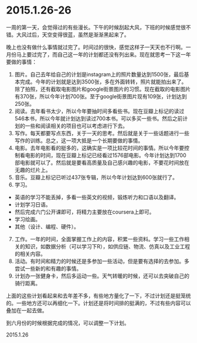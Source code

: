 2015.1.26-26
=============

一周的第一天，会觉得过的有些漫长。下午的时候刮起大风，下班的时候感觉很不错。大风过后，天空变得很蓝，虽然是渐渐黑起来了。

晚上也没有做什么事情就过完了。时间过的很快，感觉这样子一天天也不行啊。一月份马上要过完了，而自己这一年的计划都还没有列出来。现在就思考一下这一年要做的事情：

1. 图片。自己去年给自己的计划是instagram上的照片数量达到1500张，最后基本完成。今年的计划就是达到3500张，多在外面转转，照片就能拍出来了。除了拍照，还有截取电影图片和google街景图片的习惯。现在截取的电影图片有370张，所以今年计划700张。至于google街景图片现有109张，计划达到250张。
2. 阅读。去年看书太少，所以今年要抽时间多看些书。现在豆瓣上标记的读过546本书，所以今年就计划达到读过700本书。可以多买一些书。然后之前计划的一些和阅读相关的项目也可以考虑进行下去。
3. 写作。每天都要写点东西，关于一天的思考。然后就是关于一些话题进行一些写作的训练。总之，这一项大抵是一个长期要做的事情。
4. 电影。去年电影看的挺多的，这确实是一项比较花时间的事情。所以今年要控制看电影的时间，现在豆瓣上标记已经看过1576部电影。今年计划达到1700部电影就可以了。然后就是要看高质量及自己感兴趣的电影，不要花时间放在无趣的烂片上。
5. 音乐。豆瓣上标记已听过437张专辑，所以今年计划达到600张就行了。
6. 学习。

- 英语的学习不能丢掉，多看一些英文的视频，锻炼听力和口语以及翻译。
- 计划学习日语。
- 然后完成六门公开课即可，将精力主要放在coursera上即可。
- 学习绘画。
- 其他（设计、编程、硬件）。

7. 工作。一年的时间，全面掌握工作上的内容，积累一些资料。学习一些工作相关的知识，如数据分析（可以学习下R），如供应链、物流、仿真以及工业工程的相关内容。
8. 活动。有时间和精力的时候还是多参加一些活动，但是要有选择的去参加。多尝试一些新的和有趣的事情。
9. 计划办一张健身卡，然后多运动一些。天气转暖的时候，还可以去突破自己的骑行距离。

上面的这些计划看起来和去年差不多，有些地方量化了一下，不过计划还是挺笼统的。一些地方还可以再细化一下。计划还是将时间排的挺满的，不过有些内容可以叠加在一起去做。

到六月份的时候根据完成的情况，可以调整一下计划。

2015.1.26